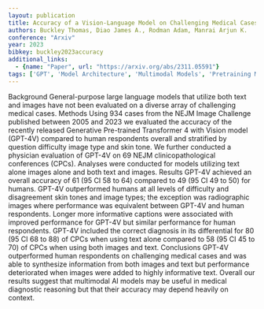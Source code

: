 ```yaml
---
layout: publication
title: Accuracy of a Vision-Language Model on Challenging Medical Cases
authors: Buckley Thomas, Diao James A., Rodman Adam, Manrai Arjun K.
conference: "Arxiv"
year: 2023
bibkey: buckley2023accuracy
additional_links:
  - {name: "Paper", url: "https://arxiv.org/abs/2311.05591"}
tags: ['GPT', 'Model Architecture', 'Multimodal Models', 'Pretraining Methods', 'Transformer']
---
```

Background General-purpose large language models that utilize both text and images have not been evaluated on a diverse array of challenging medical cases. Methods Using 934 cases from the NEJM Image Challenge published between 2005 and 2023 we evaluated the accuracy of the recently released Generative Pre-trained Transformer 4 with Vision model (GPT-4V) compared to human respondents overall and stratified by question difficulty image type and skin tone. We further conducted a physician evaluation of GPT-4V on 69 NEJM clinicopathological conferences (CPCs). Analyses were conducted for models utilizing text alone images alone and both text and images. Results GPT-4V achieved an overall accuracy of 61 (95 CI 58 to 64) compared to 49 (95 CI 49 to 50) for humans. GPT-4V outperformed humans at all levels of difficulty and disagreement skin tones and image types; the exception was radiographic images where performance was equivalent between GPT-4V and human respondents. Longer more informative captions were associated with improved performance for GPT-4V but similar performance for human respondents. GPT-4V included the correct diagnosis in its differential for 80 (95 CI 68 to 88) of CPCs when using text alone compared to 58 (95 CI 45 to 70) of CPCs when using both images and text. Conclusions GPT-4V outperformed human respondents on challenging medical cases and was able to synthesize information from both images and text but performance deteriorated when images were added to highly informative text. Overall our results suggest that multimodal AI models may be useful in medical diagnostic reasoning but that their accuracy may depend heavily on context.

